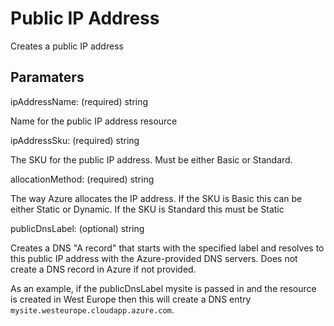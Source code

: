 # Public IP Address

Creates a public IP address

## Paramaters

ipAddressName: (required) string

Name for the public IP address resource

ipAddressSku: (required) string

The SKU for the public IP address.
Must be either Basic or Standard.

allocationMethod: (required) string

The way Azure allocates the IP address.
If the SKU is Basic this can be either Static or Dynamic.
If the SKU is Standard this must be Static

publicDnsLabel: (optional) string

Creates a DNS "A record" that starts with the specified label and resolves to this public IP address with the Azure-provided DNS servers.
Does not create a DNS record in Azure if not provided.

As an example, if the publicDnsLabel mysite is passed in and the resource is created in West Europe then this will create a DNS entry
`mysite.westeurope.cloudapp.azure.com`.